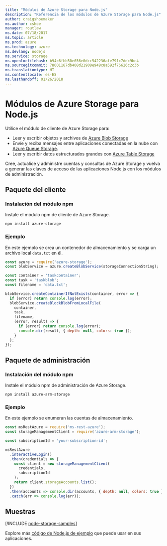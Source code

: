 ```yaml
---
title: "Módulos de Azure Storage para Node.js"
description: "Referencia de los módulos de Azure Storage para Node.js"
author: craigshoemaker
ms.author: cshoe
manager: routlaw
ms.date: 07/18/2017
ms.topic: article
ms.prod: azure
ms.technology: azure
ms.devlang: nodejs
ms.service: storage
ms.openlocfilehash: b94c6fbb50e656e0dcc542236afe791c7ddc9be4
ms.sourcegitcommit: 78001187db408d21909e949c8a592f76626c2c3b
ms.translationtype: HT
ms.contentlocale: es-ES
ms.lasthandoff: 01/26/2018
---
```

# <a name="azure-storage-modules-for-nodejs"></a>Módulos de Azure Storage para Node.js

Utilice el módulo de cliente de Azure Storage para:

- Leer y escribir objetos y archivos de [Azure Blob Storage](https://docs.microsoft.com/azure/storage/storage-nodejs-how-to-use-blob-storage)
- Envíe y reciba mensajes entre aplicaciones conectadas en la nube con [Azure Queue Storage](https://docs.microsoft.com/azure/storage/storage-nodejs-how-to-use-queues).
- Leer y escribir datos estructurados grandes con [Azure Table Storage](https://docs.microsoft.com/azure/storage/storage-nodejs-how-to-use-table-storage)

Cree, actualice y administre cuentas y consultas de Azure Storage y vuelva a generar las claves de acceso de las aplicaciones Node.js con los módulos de administración.

## <a name="client-package"></a>Paquete del cliente

### <a name="install-the-npm-module"></a>Instalación del módulo npm

Instale el módulo npm de cliente de Azure Storage.

```bash
npm install azure-storage
```

### <a name="example"></a>Ejemplo

En este ejemplo se crea un contenedor de almacenamiento y se carga un archivo local `data.txt` en él.

```javascript
const azure = require('azure-storage');
const blobService = azure.createBlobService(storageConnectionString);

const container = 'taskcontainer';
const task = 'taskblob';
const filename = 'data.txt';

blobService.createContainerIfNotExists(container, error => {
  if (error) return console.log(error);
  blobService.createBlockBlobFromLocalFile(
    container,
    task,
    filename,
    (error, result) => {
      if (error) return console.log(error);
      console.dir(result, { depth: null, colors: true });
    }
  );
});
```

## <a name="management-package"></a>Paquete de administración

### <a name="install-the-npm-module"></a>Instalación del módulo npm 

Instale el módulo npm de administración de Azure Storage.

```bash
npm install azure-arm-storage
```

### <a name="example"></a>Ejemplo

En este ejemplo se enumeran las cuentas de almacenamiento.

```javascript
const msRestAzure = require('ms-rest-azure');
const storageManagementClient = require('azure-arm-storage');

const subscriptionId = 'your-subscription-id';

msRestAzure
  .interactiveLogin()
  .then(credentials => {
    const client = new storageManagementClient(
      credentials,
      subscriptionId
    );
    return client.storageAccounts.list();
  })
  .then(accounts => console.dir(accounts, { depth: null, colors: true }))
  .catch(err => console.log(err));
```

## <a name="samples"></a>Muestras

[!INCLUDE [node-storage-samples](../docs-ref-conceptual/includes/storage-samples.md)]

Explore más [código de Node.js de ejemplo](https://azure.microsoft.com/resources/samples/?platform=nodejs) que puede usar en sus aplicaciones.
